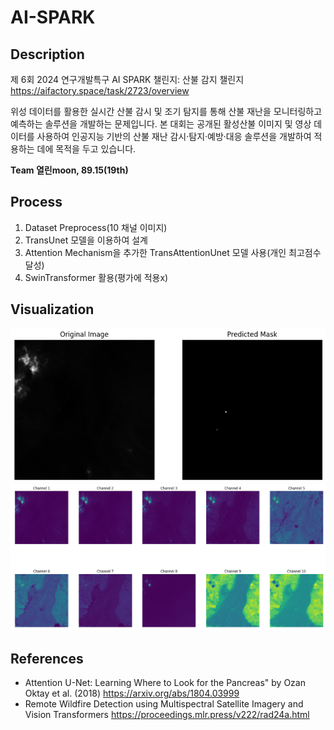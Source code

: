 # AI-SPARK

## Description
제 6회 2024 연구개발특구 AI SPARK 챌린지: 산불 감지 챌린지
https://aifactory.space/task/2723/overview

위성 데이터를 활용한 실시간 산불 감시 및 조기 탐지를 통해 산불 재난을 모니터링하고 예측하는 솔루션을 개발하는 문제입니다. 본 대회는 공개된 활성산불 이미지 및 영상 데이터를 사용하여 인공지능 기반의 산불 재난 감시·탐지·예방·대응 솔루션을 개발하여 적용하는 데에 목적을 두고 있습니다.

**Team 열린moon, 89.15(19th)**

## Process
1. Dataset Preprocess(10 채널 이미지)
2. TransUnet 모델을 이용하여 설계
3. Attention Mechanism을 추가한 TransAttentionUnet 모델 사용(개인 최고점수 달성)
4. SwinTransformer 활용(평가에 적용x)

## Visualization
![시각화](./visualization2.png)
![시각화](./visualization1.png)

## References
- Attention U-Net: Learning Where to Look for the Pancreas" by Ozan Oktay et al. (2018)
https://arxiv.org/abs/1804.03999
- Remote Wildfire Detection using Multispectral Satellite Imagery and Vision Transformers
https://proceedings.mlr.press/v222/rad24a.html
